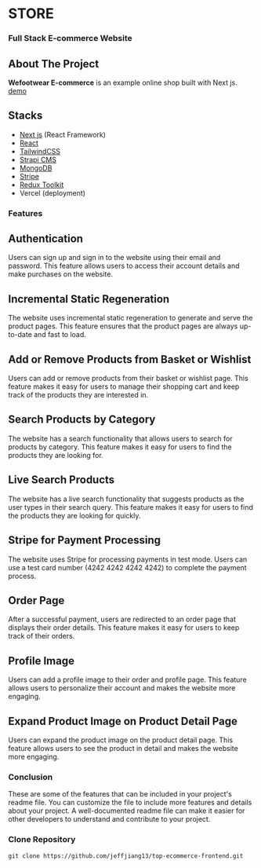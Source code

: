 # STORE

### Full Stack E-commerce Website

## About The Project

**Wefootwear E-commerce** is an example online shop built with Next js.
[demo](https://chiquechick-frontend.vercel.app/)

## Stacks

- [Next js](https://nextjs.org/) (React Framework)
- [React](reactjs.org)
- [TailwindCSS](https://tailwindcss.com/)
- [Strapi CMS](https://strapi.io/)
- [MongoDB](https://www.mongodb.com/cloud/atlas)
- [Stripe](https://stripe.com)
- [Redux Toolkit](https://redux-toolkit.js.org/)
- Vercel (deployment)

### Features

## Authentication
Users can sign up and sign in to the website using their email and password. This feature allows users to access their account details and make purchases on the website.

## Incremental Static Regeneration
The website uses incremental static regeneration to generate and serve the product pages. This feature ensures that the product pages are always up-to-date and fast to load.

## Add or Remove Products from Basket or Wishlist
Users can add or remove products from their basket or wishlist page. This feature makes it easy for users to manage their shopping cart and keep track of the products they are interested in.

## Search Products by Category
The website has a search functionality that allows users to search for products by category. This feature makes it easy for users to find the products they are looking for.

## Live Search Products
The website has a live search functionality that suggests products as the user types in their search query. This feature makes it easy for users to find the products they are looking for quickly.

## Stripe for Payment Processing
The website uses Stripe for processing payments in test mode. Users can use a test card number (4242 4242 4242 4242) to complete the payment process.

## Order Page
After a successful payment, users are redirected to an order page that displays their order details. This feature makes it easy for users to keep track of their orders.

## Profile Image
Users can add a profile image to their order and profile page. This feature allows users to personalize their account and makes the website more engaging.

## Expand Product Image on Product Detail Page
Users can expand the product image on the product detail page. This feature allows users to see the product in detail and makes the website more engaging.

### Conclusion
These are some of the features that can be included in your project's readme file. You can customize the file to include more features and details about your project. A well-documented readme file can make it easier for other developers to understand and contribute to your project.

### Clone Repository

```
git clone https://github.com/jeffjiang13/top-ecommerce-frontend.git
```

```

```
